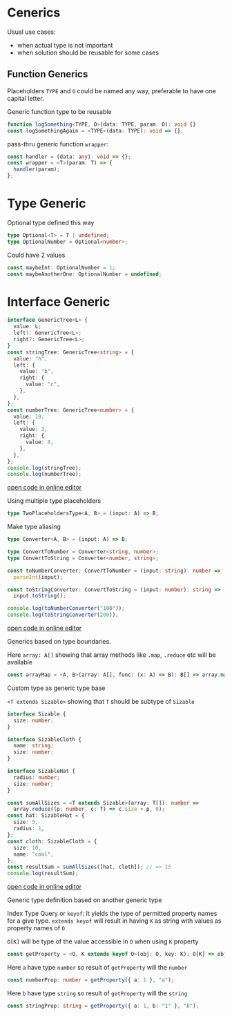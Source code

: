 # Cenerics

Usual use cases:

- when actual type is not important
- when solution should be reusable for some cases

## Function Generics

Placeholders `TYPE` and `O` could be named any way, preferable to have one capital letter.

Generic function type to be reusable

```ts
function logSomething<TYPE, O>(data: TYPE, param: O): void {}
const logSomethingAgain = <TYPE>(data: TYPE): void => {};
```

pass-thru generic function `wrapper`:

```ts
const handler = (data: any): void => {};
const wrapper = <T>(param: T) => {
  handler(param);
};
```

# Type Generic

Optional type defined this way

```ts
type Optional<T> = T | undefined;
type OptionalNumber = Optional<number>;
```

Could have 2 values

```ts
const maybeInt: OptionalNumber = 1;
const maybeAnotherOne: OptionalNumber = undefined;
```

# Interface Generic

```ts
interface GenericTree<L> {
  value: L;
  left?: GenericTree<L>;
  right?: GenericTree<L>;
}
const stringTree: GenericTree<string> = {
  value: "h",
  left: {
    value: "b",
    right: {
      value: "c",
    },
  },
};
const numberTree: GenericTree<number> = {
  value: 10,
  left: {
    value: 3,
    right: {
      value: 8,
    },
  },
};
console.log(stringTree);
console.log(numberTree);
```

[open code in online editor](https://www.typescriptlang.org/play?#code/JYOwLgpgTgZghgYwgAgOIRNYCAqUIQA8AMgHzIDeAUMsgG5wA2ArhAFzLEDcNyjEMMAH4O6TFGx4CJUj1oSA5gAthojFlz4iZHgF8qCAPYgAzmGRmJIBVPZp1EzdMugF5ALyVeDFnYBESn4ANLz8ghzUtLQ+rBx+AEbBvPLAymARyVEx-ghJUci6IbSFVLo8RqbmIMwAtvHQtmriklqE1XXQHl7RTLHIAIwADEV8AundWb12AMwjKWkZ+T2+HAAccwUjJWUGxiaG-AB0jIYKABQu1rYAlOV7BxDHp2ft9VA3PEA)

Using multiple type placeholders

```ts
type TwoPlaceholdersType<A, B> = (input: A) => B;
```

Make type aliasing

```ts
type Converter<A, B> = (input: A) => B;

type ConvertToNumber = Converter<string, number>;
type ConvertToString = Converter<number, string>;

const toNumberConverter: ConvertToNumber = (input: string): number =>
  parseInt(input);

const toStringConverter: ConvertToString = (input: number): string =>
  input.toString();

console.log(toNumberConverter("100"));
console.log(toStringConverter(200));
```

[open code in online editor](https://www.typescriptlang.org/play?#code/C4TwDgpgBAwg9gOwG4QE7DQHgIIBooBCAfFALxQAUAlgmAK7ABcU2AlGSQQNwBQPokWIhToAKnABydALYAjNGSHI0GVJgDOwVDQDm+BDPmoivAdHjKxcAMpbdiiyNWYDctPk3aEOk3wDGiJpQwJKGaI4qaMwRVlJuqIrUtAzMnrqszK5GHDxQUGAAhqjqEACSCMBJ9MCsvDwBCEEhtl46MarRwiriLfbkVSlQWWgZUGneOXk01QB0zXbeFLX+gXAANhAza3A6FCFxRu1oFABEAIwADBcnrMsN6uub27vzrUeoFABMV7dcQA)

Generics based on type boundaries.

Here `array: A[]` showing that array methods like `.map`, `.reduce` etc will be available

```ts
const arrayMap = <A, B>(array: A[], func: (x: A) => B): B[] => array.map(func);
```

Custom type as generic type base

`<T extends Sizable>` showing that `T` should be subtype of `Sizable`

```ts
interface Sizable {
  size: number;
}

interface SizableCloth {
  name: string;
  size: number;
}

interface SizableHat {
  radius: number;
  size: number;
}

const sumAllSizes = <T extends Sizable>(array: T[]): number =>
  array.reduce((p: number, c: T) => c.size + p, 0);
const hat: SizableHat = {
  size: 5,
  radius: 1,
};
const cloth: SizableCloth = {
  size: 10,
  name: "cool",
};
const resultSum = sumAllSizes([hat, cloth]); // => 15
console.log(resultSum);
```

[open code in online editor](https://www.typescriptlang.org/play?#code/JYOwLgpgTgZghgYwgAgMrAF5wEYBsUDeAUMsgM6YQBcyIArgLbbQDcRAvkUaJLIiuix4IAYVwB7MAAtkxUiDgNq5MFFABzNqQoZl9Jqw5ce0eEjSYc+ABJwwsksihwAJsDpka+5lC3lKXow+bJxECOIgZPZkjACCuLiCEGTIALzIADwAKsgQAB6QIC4pglYQAHwAFHBQzgCeNFkA2gC6AJSBBlBp5Y419QB0UBAudEiVlQAOnT4ANMgIjW09CwM6KADUyJPzAAxtbOGR9lJ2NKXCtvbpcv66NACss47Obh40AIzP7IcRUQsSaTnSzCMSSGQ3RzrT67Z7yRTKABE4XEuER31+xycyTouDAqEYaXIcQSSTIlSapzA8wQgKk7RYyAA9EyVh8HmE-qiIAMJOpKsMYniCQwDkQgA)

Generic type definition based on another generic type

Index Type Query or `keyof`: It yields the type of permitted property names for a give type.
`extends keyof` will result in having `K` as string with values as property names of `O`

`O[K]` will be type of the value accessible in `O` when using `K` property

```ts
const getProperty = <O, K extends keyof O>(obj: O, key: K): O[K] => obj[key];
```

Here `a` have type `number` so result of `getProperty` will the `number`

```ts
const numberProp: number = getProperty({ a: 1 }, "a");
```

Here `b` have type `string` so result of `getProperty` will the `string`

```ts
const stringProp: string = getProperty({ a: 1, b: "1" }, "b");
```
